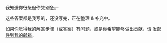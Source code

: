﻿~~我知道你很急但你先别急。~~

这些答案都是我写的，还没写完，正在整理 & 补充中。

如果你觉得我的解答步骤（或答案）有问题，或是你希望能够做出贡献，请 [发邮件到我的邮箱](mailto:xze22@mails.tsinghua.edu.cn)。
